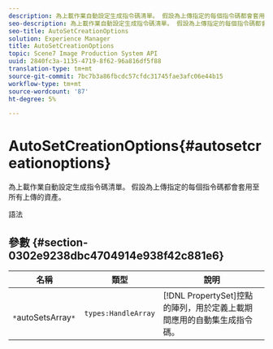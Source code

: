 ```yaml
---
description: 為上載作業自動設定生成指令碼清單。 假設為上傳指定的每個指令碼都會套用至所有上傳的資產。
seo-description: 為上載作業自動設定生成指令碼清單。 假設為上傳指定的每個指令碼都會套用至所有上傳的資產。
seo-title: AutoSetCreationOptions
solution: Experience Manager
title: AutoSetCreationOptions
topic: Scene7 Image Production System API
uuid: 2840fc3a-1135-4719-8f62-96a816df5f88
translation-type: tm+mt
source-git-commit: 7bc7b3a86fbcdc57cfdc31745fae3afc06e44b15
workflow-type: tm+mt
source-wordcount: '87'
ht-degree: 5%

---
```



# AutoSetCreationOptions{#autosetcreationoptions}

為上載作業自動設定生成指令碼清單。 假設為上傳指定的每個指令碼都會套用至所有上傳的資產。

語法

## 參數 {#section-0302e9238dbc4704914e938f42c881e6}

| 名稱 | 類型 | 說明 |
|---|---|---|
| ` *`autoSetsArray`*` | `types:HandleArray` | [!DNL PropertySet]控點的陣列，用於定義上載期間應用的自動集生成指令碼。 |

